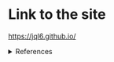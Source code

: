 # Link to the site
https://jql6.github.io/



<details><summary>References</summary>
  Credits to <a href="https://unsplash.com/@8moments">Simon Berger</a> for <a href="https://unsplash.com/photos/2JONUbTfN38">the background image</a>.
</details>
